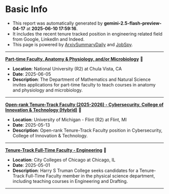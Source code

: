 
# Basic Info
- This report was automatically generated by **gemini-2.5-flash-preview-04-17** at **2025-06-10 17:59:16**.  
- It includes the recent tenure tracked position in engineering related field from Google, LinkedIn and Indeed.  
- This page is powered by [ArxivSummaryDaily](https://github.com/dong-zehao/ArxivSummaryDaily) and [JobSpy](https://github.com/speedyapply/JobSpy).
---
**[Part-time Faculty, Anatomy & Physiology, and/or Microbiology](https://www.linkedin.com/jobs/view/4180062349)** 🌟
- **Location**: National University (R2) at Chula Vista, CA
- **Date**: 2025-06-05
- **Description**: The Department of Mathematics and Natural Science invites applications for part-time faculty to teach courses in anatomy and physiology and microbiology.
---
**[Open-rank Tenure-Track Faculty (2025-2026) - Cybersecurity, College of Innovation & Technology (Hybrid)](https://www.linkedin.com/jobs/view/4226809205)** 🌟
- **Location**: University of Michigan - Flint (R2) at Flint, MI
- **Date**: 2025-05-13
- **Description**: Open-rank Tenure-Track Faculty position in Cybersecurity, College of Innovation & Technology.
---
**[Tenure-Track Full-Time Faculty - Engineering](https://www.linkedin.com/jobs/view/4219216033)** 🌟
- **Location**: City Colleges of Chicago at Chicago, IL
- **Date**: 2025-05-01
- **Description**: Harry S Truman College seeks candidates for a Tenure-Track Full-Time Faculty member in the physical science department, including teaching courses in Engineering and Drafting.
---
